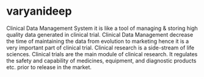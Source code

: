 # varyanideep
Clinical Data Management System it is like a tool of managing &amp; storing high quality data generated in clinical trial. Clinical Data Management decrease the time of maintaining the data from evolution to marketing hence it is a very important part of clinical trial. Clinical research is a side-stream of life sciences. Clinical trials are the main module of clinical research. It regulates the safety and capability of medicines, equipment, and diagnostic products etc. prior to release in the market. 
